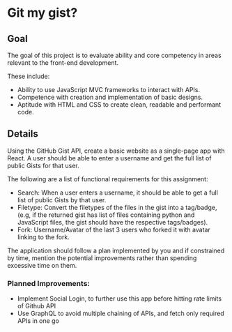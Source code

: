 # Git my gist?

## Goal
The goal of this project is to evaluate ability and core competency in  areas relevant to the front-end development.

These include:
- Ability to use JavaScript MVC frameworks to interact with APIs.
- Competence with creation and implementation of basic designs.
- Aptitude with HTML and CSS to create clean, readable and performant code.

## Details
Using the GitHub Gist API, create a basic  website as a single-page app with React.
A user  should be able to enter a username and get the full list of public Gists for that  user.

The following are a list of functional requirements for this assignment:
- Search: When a user enters a username, it should be able to get a full list of  public Gists by that user.
- Filetype: Convert the filetypes of the files in the gist into a tag/badge,  (e.g, if the returned gist has list of files containing python and JavaScript  files, the gist should have the respective tags/badges).
- Fork: Username/Avatar of the last 3 users who forked it with avatar linking to  the fork.

The application should follow a plan implemented by you and if constrained by time,  mention the potential improvements rather than spending excessive time on them.

### Planned Improvements:
- Implement Social Login, to further use this app before hitting rate limits of Github API
- Use GraphQL to avoid multiple chaining of APIs, and fetch only required APIs in one go
